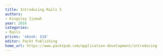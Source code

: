 ```yaml
---
title: Introducing Rails 5
authors:
- Kingsley Ijomah
year: 2016
categories:
- Rails
prices: 'ebook: $18'
editor: Packt Publishing
home_url: https://www.packtpub.com/application-development/introducing-rails-5-learning-web-development-ruby-way-video
---
```

